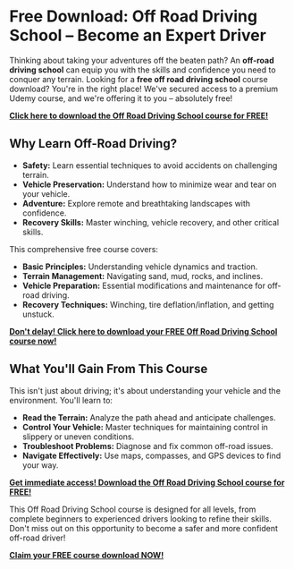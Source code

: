 # Free Download: Off Road Driving School – Become an Expert Driver

Thinking about taking your adventures off the beaten path? An **off-road driving school** can equip you with the skills and confidence you need to conquer any terrain. Looking for a **free off road driving school** course download? You're in the right place!  We've secured access to a premium Udemy course, and we're offering it to you – absolutely free!

[**Click here to download the Off Road Driving School course for FREE!**](https://udemywork.com/off-road-driving-school)

## Why Learn Off-Road Driving?

*   **Safety:** Learn essential techniques to avoid accidents on challenging terrain.
*   **Vehicle Preservation:** Understand how to minimize wear and tear on your vehicle.
*   **Adventure:** Explore remote and breathtaking landscapes with confidence.
*   **Recovery Skills:** Master winching, vehicle recovery, and other critical skills.

This comprehensive free course covers:

*   **Basic Principles:** Understanding vehicle dynamics and traction.
*   **Terrain Management:** Navigating sand, mud, rocks, and inclines.
*   **Vehicle Preparation:** Essential modifications and maintenance for off-road driving.
*   **Recovery Techniques:** Winching, tire deflation/inflation, and getting unstuck.

[**Don't delay! Click here to download your FREE Off Road Driving School course now!**](https://udemywork.com/off-road-driving-school)

## What You'll Gain From This Course

This isn't just about driving; it's about understanding your vehicle and the environment. You'll learn to:

*   **Read the Terrain:** Analyze the path ahead and anticipate challenges.
*   **Control Your Vehicle:** Master techniques for maintaining control in slippery or uneven conditions.
*   **Troubleshoot Problems:** Diagnose and fix common off-road issues.
*   **Navigate Effectively:** Use maps, compasses, and GPS devices to find your way.

[**Get immediate access! Download the Off Road Driving School course for FREE!**](https://udemywork.com/off-road-driving-school)

This Off Road Driving School course is designed for all levels, from complete beginners to experienced drivers looking to refine their skills. Don't miss out on this opportunity to become a safer and more confident off-road driver!

[**Claim your FREE course download NOW!**](https://udemywork.com/off-road-driving-school)
